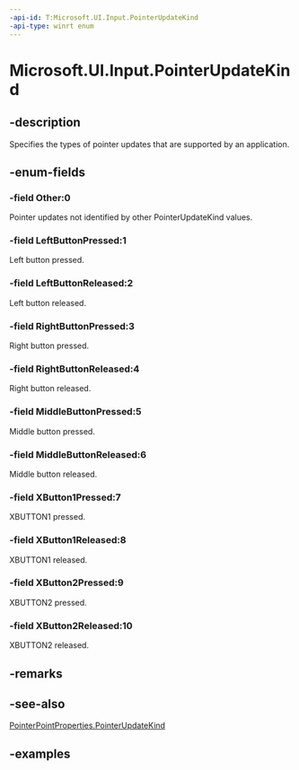 ```yaml
---
-api-id: T:Microsoft.UI.Input.PointerUpdateKind
-api-type: winrt enum
---
```


# Microsoft.UI.Input.PointerUpdateKind

<!--
public enum PointerUpdateKind
-->

## -description

Specifies the types of pointer updates that are supported by an application.

## -enum-fields

### -field Other:0

Pointer updates not identified by other PointerUpdateKind values.

### -field LeftButtonPressed:1

Left button pressed.

### -field LeftButtonReleased:2

Left button released.

### -field RightButtonPressed:3

Right button pressed.

### -field RightButtonReleased:4

Right button released.

### -field MiddleButtonPressed:5

Middle button pressed.

### -field MiddleButtonReleased:6

Middle button released.

### -field XButton1Pressed:7

XBUTTON1 pressed.

### -field XButton1Released:8

XBUTTON1 released.

### -field XButton2Pressed:9

XBUTTON2 pressed.

### -field XButton2Released:10

XBUTTON2 released.

## -remarks

## -see-also

[PointerPointProperties.PointerUpdateKind](pointerpointproperties_pointerupdatekind.md)

## -examples

